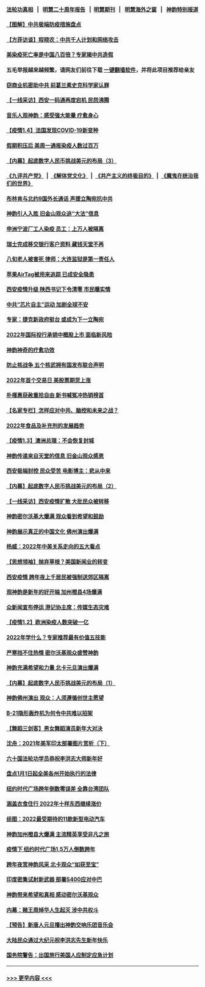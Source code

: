 #### [法轮功真相](https://github.com/gfw-breaker/truth/blob/master/README.md?t=0) &nbsp;&nbsp;|&nbsp;&nbsp; [明慧二十周年报告](https://github.com/gfw-breaker/mh-reports/blob/master/README.md?t=0) &nbsp;&nbsp;|&nbsp;&nbsp;[明慧期刊](https://github.com/gfw-breaker/mh-qikan) &nbsp;&nbsp;|&nbsp;&nbsp; [明慧海外之窗](https://github.com/gfw-breaker/mh-news/blob/master/README.md?t=0) &nbsp;&nbsp;|&nbsp;&nbsp; [神韵特别报道](https://github.com/gfw-breaker/mh-news/blob/master/shenyun.md?t=0)
#### [【图解】中共极端防疫措施盘点](../pages/nf4514/n13482429.md?t=01051450) 
#### [【方菲访谈】程晓农：中共千人计划和网络攻击](../pages/nf4514/n13481553.md?t=01051450) 
#### [美染疫死亡率是中国八百倍？专家揭中共造假](../pages/nf4514/n13481925.md?t=01051450) 
#### 五毛举报越来越频繁，请网友们前往下载 [一键翻墙软件](https://github.com/gfw-breaker/ssr-accounts)，并将此项目推荐给亲友
#### [窃商业机密助中共 前葛兰素史克科学家认罪](../pages/nf4514/n13481789.md?t=01051450) 
#### [【一线采访】西安一码通再度宕机 民怨沸腾](../pages/nf4514/n13481570.md?t=01051450) 
#### [音乐人观神韵：感受强大能量 疗愈身心](../pages/nf4514/n13476958.md?t=01051450) 
#### [【疫情1.4】法国发现COVID-19新变种](../pages/nf4514/n13480780.md?t=01051450) 
#### [假期积压后 美周一通报染疫人数过百万](../pages/nf4514/n13480750.md?t=01051450) 
#### [【内幕】起底数字人民币挑战美元的布局（3）](../pages/nf4514/n13475457.md?t=01051450) 
#### [《九评共产党》](https://github.com/begood0513/9ping.md/blob/master/README.md) &nbsp;|&nbsp; [《解体党文化》](../../../../jtdwh.md/blob/master/README.md)  &nbsp;|&nbsp; [《共产主义的终极目的》](../../../../gczydzjmd.md/blob/master/README.md) &nbsp;|&nbsp; [《魔鬼在统治我们的世界》](../../../../mgztzwmdsj.md/blob/master/README.md) 
#### [布林肯与北约9国外长通话 声援立陶宛抗中共](../pages/nf4514/n13480218.md?t=01051450) 
#### [神韵引人入胜 旧金山观众追“大法”信息](../pages/nf4514/n13480838.md?t=01051450) 
#### [申洲宁波厂工人染疫 员工：上万人被隔离](../pages/nf4514/n13480216.md?t=01051450) 
#### [瑞士完成移交银行客户资料 藏钱天堂不再](../pages/nf4514/n13480256.md?t=01051450) 
#### [八旬老人被害死 律师：大连监狱是第一责任人](../pages/nf4514/n13478838.md?t=01051450) 
#### [苹果AirTag被用来追踪 已成安全隐患](../pages/nf4514/n13480134.md?t=01051450) 
#### [西安疫情升级 陕西书记下令清零 市民曝实情](../pages/nf4514/n13479535.md?t=01051450) 
#### [中共“芯片自主”运动 加剧全球不安](../pages/nf4514/n13479938.md?t=01051450) 
#### [专家：捷克新政府挺台 或成为下一立陶宛](../pages/nf4514/n13479422.md?t=01051450) 
#### [2022年国际投行承销中概股上市 面临新风险](../pages/nf4514/n13479715.md?t=01051450) 
#### [神韵神奇的疗愈功效](../pages/nf4514/n13470258.md?t=01051450) 
#### [防止核战争 五个核武拥有国发布联合声明](../pages/nf4514/n13479379.md?t=01051450) 
#### [2022年首个交易日 美股票期货上涨](../pages/nf4514/n13479145.md?t=01051450) 
#### [朴槿惠获赦重拾自由 新书喊冤冲热销榜首](../pages/nf4514/n13479164.md?t=01051450) 
#### [【名家专栏】怎样应对中共、脑控和未来之战？](../pages/nf4514/n13478963.md?t=01051450) 
#### [2022年食品及补充剂的发展趋势](../pages/nf4514/n13478947.md?t=01051450) 
#### [【疫情1.3】澳洲总理：不会恢复封城](../pages/nf4514/n13478482.md?t=01051450) 
#### [神韵传递来自天堂的信息 旧金山观众感恩](../pages/nf4514/n13478778.md?t=01051450) 
#### [西安极端封控 民众受苦 电影博主：悲从中来](../pages/nf4514/n13477967.md?t=01051450) 
#### [【内幕】起底数字人民币挑战美元的布局（2）](../pages/nf4514/n13475023.md?t=01051450) 
#### [【一线采访】西安疫情扩散 大批民众被转移](../pages/nf4514/n13478252.md?t=01051450) 
#### [神韵密尔沃基大爆满 观众看到希望和鼓励](../pages/nf4514/n13478126.md?t=01051450) 
#### [神韵展示真正的中国文化 佛州演出爆满](../pages/nf4514/n13477594.md?t=01051450) 
#### [杨威：2022年中美关系走向的五大看点](../pages/nf4514/n13477375.md?t=01051450) 
#### [【思想领袖】抛弃草根？美国新闻业的转变](../pages/nf4514/n13437425.md?t=01051450) 
#### [西安疫情 跨年夜上千居民被强制送郊区隔离](../pages/nf4514/n13477327.md?t=01051450) 
#### [观神韵是新年的好开端 加州橙县4场爆满](../pages/nf4514/n13476850.md?t=01051450) 
#### [众新闻宣布停运 港记协主席：传媒生态灾难](../pages/nf4514/n13477179.md?t=01051450) 
#### [【疫情1.2】欧洲染疫人数突破一亿](../pages/nf4514/n13476619.md?t=01051450) 
#### [2022年学什么？专家推荐最有价值五技能](../pages/nf4514/n13452432.md?t=01051450) 
#### [严寒挡不住热情 密尔沃基观众盛赞神韵](../pages/nf4514/n13476901.md?t=01051450) 
#### [神韵充满希望和力量 北卡元旦演出爆满](../pages/nf4514/n13476085.md?t=01051450) 
#### [【内幕】起底数字人民币挑战美元的布局（1）](../pages/nf4514/n13440376.md?t=01051450) 
#### [神韵佛州演出 观众：人须遵循创世主愿望](../pages/nf4514/n13475767.md?t=01051450) 
#### [B-21隐形轰炸机为何令中共难以招架](../pages/nf4514/n13465149.md?t=01051450) 
#### [【舞蹈三剑客】男女舞蹈演员新年大对决](../pages/nf4514/n13475260.md?t=01051450) 
#### [沈舟：2021年美军印太部署图片赏析（下）](../pages/nf4514/n13473009.md?t=01051450) 
#### [六十国法轮功学员恭祝李洪志大师新年好](../pages/nf4514/n13451334.md?t=01051450) 
#### [盘点1月1日起全美各州开始执行的法律](../pages/nf4514/n13475169.md?t=01051450) 
#### [纽约时代广场跨年倒数零误差 全靠台湾团队](../pages/nf4514/n13473785.md?t=01051450) 
#### [涵盖衣食住行 2022年十样东西继续涨价](../pages/nf4514/n13475165.md?t=01051450) 
#### [组图：2022最受期待的11款新型电动汽车](../pages/nf4514/n13474984.md?t=01051450) 
#### [神韵加州橙县大爆满 主流精英享受非凡之旅](../pages/nf4514/n13474247.md?t=01051450) 
#### [疫情下 纽约时代广场1.5万人倒数跨年](../pages/nf4514/n13473772.md?t=01051450) 
#### [跨年夜赏神韵风采 北卡观众“如获至宝”](../pages/nf4514/n13474194.md?t=01051450) 
#### [印度密集试射新武器 部署S400应对中巴](../pages/nf4514/n13473959.md?t=01051450) 
#### [神韵带来希望和真相 感动密尔沃基观众](../pages/nf4514/n13474326.md?t=01051450) 
#### [内幕：赌王周焯华人生起灭 涉中共权斗](../pages/nf4514/n13473867.md?t=01051450) 
#### [【预告】新唐人元旦播出神韵交响乐团音乐会](../pages/nf4514/n13439768.md?t=01051450) 
#### [大陆民众通过大纪元祝李洪志先生新年快乐](../pages/nf4514/n13473554.md?t=01051450) 
#### [国务院警告：出国旅行美国人应制定应急计划](../pages/nf4514/n13473234.md?t=01051450) 

----
#### [ >>> 更早内容 <<< ](../indexes/nf4514-earlier.md)

